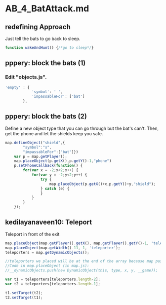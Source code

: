 # AB_4_BatAttack.md

## redefining Approach
Just tell the bats to go back to sleep.
```javascript
function wakeAndHunt() {/*go to sleep*/}
```
## pppery: block the bats (1)
### Edit "objects.js".
```javascript
'empty' : {
            'symbol': ' ',
            'impassableFor': ['bat']
        },
```
## pppery: block the bats (2)
Define a new object type that you can go through but the bat's can't.
Then, get the phone and let the shields keep you safe.
```javascript
map.defineObject("shield",{
        "symbol":"s",
        "impassableFor":["bat"]})
    var p = map.getPlayer();
    map.placeObject(p.getX(),p.getY()-1,"phone")
    p.setPhoneCallback(function() {
        for(var x = -2;x<2;x++) {
            for(var y = -2;y<2;y++) {
                try {
                    map.placeObject(p.getX()+x,p.getY()+y,"shield");
                } catch (e) {
                }
            }
        }
    });
```

## kedilayanaveen10: Teleport
Teleport in front of the exit
```javascript
map.placeObject(map.getPlayer().getX(), map.getPlayer().getY()-1, 'teleporter');
map.placeObject(map.getWidth()-11, 1, 'teleporter');
teleporters = map.getDynamicObjects();

//teleporters we placed will be at the end of the array because map pushes every new dynamic object at the back of the array __dynamicObjects that it maintains.
//Code in map.placeObject (in map.js):
//__dynamicObjects.push(new DynamicObject(this, type, x, y, __game));

var t1 = teleporters[teleporters.length-2];
var t2 = teleporters[teleporters.length-1];

t1.setTarget(t2);
t2.setTarget(t1);
```
